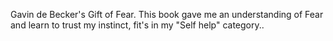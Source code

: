  Gavin de Becker's Gift of Fear. This book gave me an understanding of Fear and learn to trust my instinct, fit's in my "Self help" category.. 